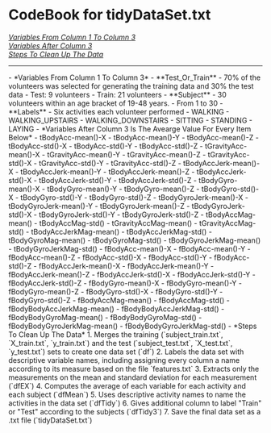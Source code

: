 # CodeBook for tidyDataSet.txt
[*Variables From Column 1 To Column 3*](#Variables)<br/>
[*Variables After Column 3*](#Data)<br/> 
[*Steps To Clean Up The Data*](#Steps)<br/>

***

<a name="Variables"/>
- *Variables From Column 1 To Column 3*
  - **Test_Or_Train**
    - 70% of the volunteers was selected for generating the training data and 30% the test data
      - Test: 9 volunteers
      - Train: 21 volunteers
  - **Subject**
    - 30 volunteers within an age bracket of 19-48 years.
    - From 1 to 30
  - **Labels**
    - Six activities each volunteer performed
      - WALKING
      - WALKING_UPSTAIRS
      - WALKING_DOWNSTAIRS
      - SITTING
      - STANDING
      - LAYING


<a name="Data"/>
- *Variables After Column 3 Is The Avearge Value For Every Item Below*
    - tBodyAcc-mean()-X
    - tBodyAcc-mean()-Y
    - tBodyAcc-mean()-Z
    - tBodyAcc-std()-X
    - tBodyAcc-std()-Y
    - tBodyAcc-std()-Z
    - tGravityAcc-mean()-X
    - tGravityAcc-mean()-Y
    - tGravityAcc-mean()-Z
    - tGravityAcc-std()-X
    - tGravityAcc-std()-Y
    - tGravityAcc-std()-Z
    - tBodyAccJerk-mean()-X
    - tBodyAccJerk-mean()-Y
    - tBodyAccJerk-mean()-Z
    - tBodyAccJerk-std()-X
    - tBodyAccJerk-std()-Y
    - tBodyAccJerk-std()-Z
    - tBodyGyro-mean()-X
    - tBodyGyro-mean()-Y
    - tBodyGyro-mean()-Z
    - tBodyGyro-std()-X
    - tBodyGyro-std()-Y
    - tBodyGyro-std()-Z
    - tBodyGyroJerk-mean()-X
    - tBodyGyroJerk-mean()-Y
    - tBodyGyroJerk-mean()-Z
    - tBodyGyroJerk-std()-X
    - tBodyGyroJerk-std()-Y
    - tBodyGyroJerk-std()-Z
    - tBodyAccMag-mean()
    - tBodyAccMag-std()
    - tGravityAccMag-mean()
    - tGravityAccMag-std()
    - tBodyAccJerkMag-mean()
    - tBodyAccJerkMag-std()
    - tBodyGyroMag-mean()
    - tBodyGyroMag-std()
    - tBodyGyroJerkMag-mean()
    - tBodyGyroJerkMag-std()
    - fBodyAcc-mean()-X
    - fBodyAcc-mean()-Y
    - fBodyAcc-mean()-Z
    - fBodyAcc-std()-X
    - fBodyAcc-std()-Y
    - fBodyAcc-std()-Z
    - fBodyAccJerk-mean()-X
    - fBodyAccJerk-mean()-Y
    - fBodyAccJerk-mean()-Z
    - fBodyAccJerk-std()-X
    - fBodyAccJerk-std()-Y
    - fBodyAccJerk-std()-Z
    - fBodyGyro-mean()-X
    - fBodyGyro-mean()-Y
    - fBodyGyro-mean()-Z
    - fBodyGyro-std()-X
    - fBodyGyro-std()-Y
    - fBodyGyro-std()-Z
    - fBodyAccMag-mean()
    - fBodyAccMag-std()
    - fBodyBodyAccJerkMag-mean()
    - fBodyBodyAccJerkMag-std()
    - fBodyBodyGyroMag-mean()
    - fBodyBodyGyroMag-std()
    - fBodyBodyGyroJerkMag-mean()
    - fBodyBodyGyroJerkMag-std()

<a name="Steps"/>
- *Steps To Clean Up The Data*
  1. Merges the training (`subject_train.txt`, `X_train.txt`, `y_train.txt`) and the test (`subject_test.txt`, `X_test.txt`, `y_test.txt`) sets to create one data set (`df`)
  2. Labels the data set with descriptive variable names, including assigning every column a name according to its measure based on the file `features.txt`
  3. Extracts only the measurements on the mean and standard deviation for each measurement (`dfEX`)
  4. Computes the average of each variable for each activity and each subject (`dfMean`)
  5. Uses descriptive activity names to name the activities in the data set (`dfTidy`)
  6. Gives additional column to label "Train" or "Test" according to the subjects (`dfTidy3`)
  7. Save the final data set as a .txt file (`tidyDataSet.txt`)
